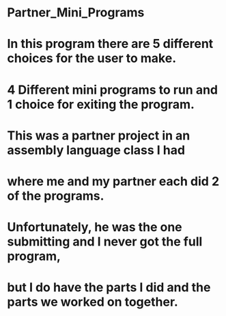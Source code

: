 # Partner_Mini_Programs

# In this program there are 5 different choices for the user to make.
# 4 Different mini programs to run and 1 choice for exiting the program.

# This was a partner project in an assembly language class I had 
# where me and my partner each did 2 of the programs.
# Unfortunately, he was the one submitting and I never got the full program, 
# but I do have the parts I did and the parts we worked on together.
